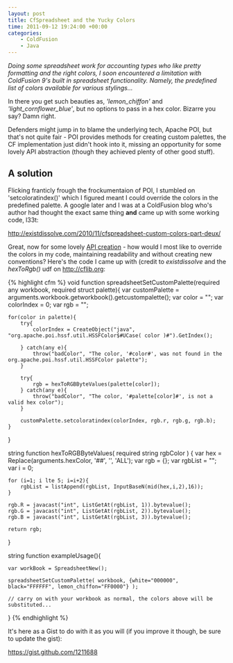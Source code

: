 ```yaml
---
layout: post
title: CfSpreadsheet and the Yucky Colors
time: 2011-09-12 19:24:00 +00:00
categories:
    - ColdFusion
    - Java
---
```


*Doing some spreadsheet work for accounting types who like pretty formatting and the right colors, I soon encountered a limitation with ColdFusion 9's built in spreadsheet functionality. Namely, the predefined list of colors available for various stylings...*<!--more--> 

In there you get such beauties as, *'lemon_chiffon'* and *'light_cornflower_blue'*, but no options to pass in a hex color. Bizarre you say? Damn right.

Defenders might jump in to blame the underlying tech, Apache POI, but that's not quite fair - POI provides methods for creating custom palettes, the CF implementation just didn't hook into it, missing an opportunity for some lovely API abstraction (though they achieved plenty of other good stuff).

A solution
----------

Flicking franticly frough the frockumentaion of POI, I stumbled on 'setcoloratindex()' which I figured meant I could override the colors in the predefined palette. A google later and I was at a ColdFusion blog who's author had thought the exact same thing **and** came up with some working code, l33t:

<http://existdissolve.com/2010/11/cfspreadsheet-custom-colors-part-deux/>

Great, now for some lovely <a href="/2011/09/coding-with-apis-in-mind.html">API creation</a> - how would I most like to override the colors in my code, maintaining readability and without creating new conventions? Here's the code I came up with (credit to *existdissolve* and the *hexToRgb()* udf on <http://cflib.org>:

{% highlight cfm %}
<cfscript>
void function spreadsheetSetCustomPalette(required any workbook, required struct palette){
	var customPalette = arguments.workbook.getworkbook().getcustompalette();
	var color         = "";
	var colorIndex    = 0;
	var rgb           = "";

	for(color in palette){
		try{
			colorIndex = CreateObject("java", "org.apache.poi.hssf.util.HSSFColor$#UCase( color )#").GetIndex();					

		} catch(any e){
			throw("badColor", "The color, '#color#', was not found in the org.apache.poi.hssf.util.HSSFColor palette");
		}

		try{
			rgb = hexToRGBByteValues(palette[color]);
		} catch(any e){
			throw("badColor", "The color, '#palette[color]#', is not a valid hex color");
		}

		customPalette.setcoloratindex(colorIndex, rgb.r, rgb.g, rgb.b);
	}	
}

string function hexToRGBByteValues( required string rgbColor ) {
	var hex     = Replace(arguments.hexColor, '##', '', 'ALL');
	var rgb     = {};
	var rgbList = "";
	var i       = 0;

	for (i=1; i lte 5; i=i+2){
	    rgbList = listAppend(rgbList, InputBaseN(mid(hex,i,2),16));
	}

	rgb.R = javacast("int", ListGetAt(rgbList, 1)).bytevalue();
	rgb.G = javacast("int", ListGetAt(rgbList, 2)).bytevalue();
	rgb.B = javacast("int", ListGetAt(rgbList, 3)).bytevalue();

	return rgb;
}

string function exampleUsage(){

	var workBook = SpreadsheetNew();

	spreadsheetSetCustomPalette( workbook, {white="000000", black="FFFFFF", lemon_chiffon="FF0000"} );

	// carry on with your workbook as normal, the colors above will be substituted...

}
</cfscript>
{% endhighlight %}

It's here as a Gist to do with it as you will (if you improve it though, be sure to update the gist):

<https://gist.github.com/1211688>
